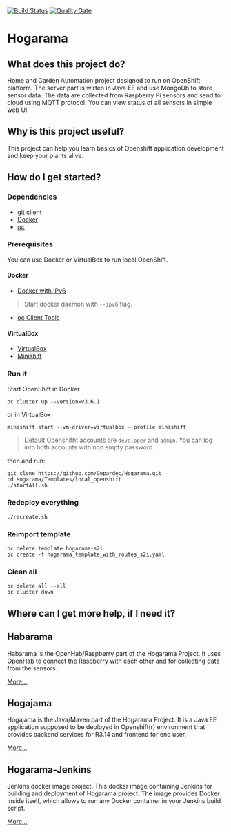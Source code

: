 [![Build Status](https://travis-ci.org/Gepardec/Hogarama.svg?branch=master)](https://travis-ci.org/Gepardec/Hogarama) [![Quality Gate](https://sonarcloud.io/api/badges/gate?key=com.gepardec.hogajama:hogajama)](https://sonarcloud.io/dashboard/index/com.gepardec.hogajama:hogajama)

# Hogarama

## What does this project do?
Home and Garden Automation project designed to run on OpenShift platform. The server part is wirten in Java EE and use MongoDb to store sensor data. The data are collected from Raspberry Pi sensors and send to cloud using MQTT protocol. You can view status of all sensors in simple web UI.

## Why is this project useful?
This project can help you learn basics of Openshift application development and keep your plants alive.

## How do I get started?

### Dependencies 
* [git client](https://git-scm.com/)
* [Docker](https://www.docker.com/)
* [oc](https://www.openshift.org/download.html#oc-platforms)

### Prerequisites

You can use Docker or VirtualBox to run local OpenShift. 

#### Docker
* [Docker with IPv6](https://docs.docker.com/engine/userguide/networking/default_network/ipv6/)
 > Start docker daemon with `--ipv6` flag.
* [oc Client Tools](https://www.openshift.org/download.html) 

#### VirtualBox
* [VirtualBox](https://www.virtualbox.org/wiki/Downloads)
* [Minishift](https://docs.openshift.org/latest/minishift/getting-started/installing.html)

### Run it

Start OpenShift in Docker

```
oc cluster up --version=v3.6.1
```

or in VirtualBox

```
minishift start --vm-driver=virtualbox --profile minishift
```

> Default Openshifht accounts are `developer` and `admin`. You can log into both accounts with non empty password.

then and run:

```
git clone https://github.com/Gepardec/Hogarama.git
cd Hogarama/Templates/local_openshift
./startAll.sh
```

### Redeploy everything
```
./recreate.sh
```

### Reimport template
```
oc delete template hogarama-s2i
oc create -f hogarama_template_with_routes_s2i.yaml
```

### Clean all
```
oc delete all --all
oc cluster down
```

## Where can I get more help, if I need it?

## Habarama
Habarama is the OpenHab/Raspberry part of the Hogarama Project.
It uses OpenHab to connect the Raspberry with each other and for collecting data from the sensors.

[More...](Habarama/README.md)

## Hogajama
Hogajama is the Java/Maven part of the Hogarama Project. It is a Java EE application supposed to be deployed in Openshift(r) environment that provides backend services for R3.14 and frontend for end user.

[More...](Hogajama/README.md)

## Hogarama-Jenkins
Jenkins docker image project. This docker image containing Jenkins for building and deployment of Hogarama project. The image provides Docker inside itself, which allows to run any Docker container in your Jenkins build script.

[More...](Jenkins/README.md)